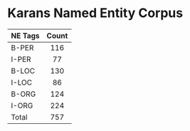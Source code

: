 # Karans Named Entity Corpus

| NE Tags        | Count           | 
| ------------- |:-------------:|
| B-PER         | 116      | 
| I-PER         | 77      | 
| B-LOC         | 130      | 
| I-LOC         | 86 | 
| B-ORG         | 124 | 
| I-ORG         | 224 | 
| Total         | 757        |

